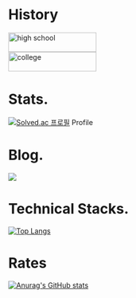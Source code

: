 # History
<a href="http://kumho.gen.hs.kr"><img src="http://kumho.gen.hs.kr/site/images/main/logo.gif" width="177px" height="39px" alt ="high school"></img></a>
<br/>
<a href="https://www.inha.ac.kr/kr/index.do"><img src="https://www.inha.ac.kr/sites/kr/images/logo.png" width="177px" height="39px" alt = "college"></img></a>
# Stats.
[![Solved.ac
프로필](http://mazassumnida.wtf/api/mini/generate_badge?boj=hemahero)](https://solved.ac/hemahero)
Profile

# Blog.
<a href="https://hemahero.tistory.com/"><img src="https://img.shields.io/badge/Tistory-000000?style=flat-square&logo=Tistory&logoColor=white"/></a>
# Technical Stacks.
[![Top Langs](https://github-readme-stats.vercel.app/api/top-langs/?username=hemaher0&layout=compact)](https://github.com/hemaher0/github-readme-stats)
# Rates
[![Anurag's GitHub stats](https://github-readme-stats.vercel.app/api?username=hemaher0)](https://github.com/hemaher0/github-readme-stats)
